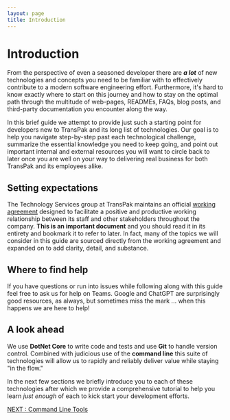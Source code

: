 ```yaml
---
layout: page
title: Introduction
---
```


# Introduction

From the perspective of even a seasoned developer there are ***a lot*** of new technologies and concepts you need to be familiar with to effectively contribute to a modern software engineering effort. Furthermore, it's hard to know exactly where to start on this journey and how to stay on the optimal path through the multitude of web-pages, READMEs, FAQs, blog posts, and third-party documentation you encounter along the way.

In this brief guide we attempt to provide just such a starting point for developers new to TransPak and its long list of technologies. Our goal is to help you navigate step-by-step past each technological challenge, summarize the essential knowledge you need to keep going, and point out important internal and external resources you will want to circle back to later once you are well on your way to delivering real business for both TransPak and its employees alike.

## Setting expectations

The Technology Services group at TransPak maintains an official [working agreement](https://tbd.transpak.com) designed to facilitate a positive and productive working relationship between its staff and other stakeholders throughout the company. **This is an important document** and you should read it in its entirety and bookmark it to refer to later. In fact, many of the topics we will consider in this guide are sourced directly from the working agreement and expanded on to add clarity, detail, and substance.

## Where to find help

If you have questions or run into issues while following along with this guide feel free to ask us for help on Teams. Google and ChatGPT are surprisingly good resources, as always, but sometimes miss the mark ... when this happens we are here to help!

## A look ahead

We use **DotNet Core** to write code and tests and use **Git** to handle version control. Combined with judicious use of the **command line** this suite of technologies will allow us to rapidly and reliably deliver value while staying "in the flow."

In the next few sections we briefly introduce you to each of these technologies after which we provide a comprehensive tutorial to help you learn *just enough* of each to kick start your development efforts.

[NEXT : Command Line Tools](/cli)